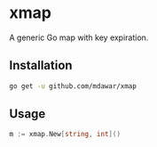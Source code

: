 # xmap

A generic Go map with key expiration.

## Installation

```sh
go get -u github.com/mdawar/xmap
```

## Usage

```go
m := xmap.New[string, int]()
```
